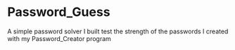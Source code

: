 # Password_Guess
A simple password solver I built test the strength of the passwords I created with my Password_Creator program

